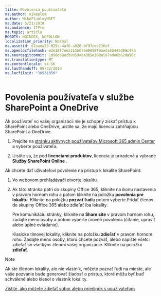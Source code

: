 ```yaml
---
title: Povolenia používateľa
ms.author: mikeplum
author: MikePlumleyMSFT
ms.date: 5/21/2018
ms.audience: ITPro
ms.topic: article
ROBOTS: NOINDEX, NOFOLLOW
localization_priority: Normal
ms.assetid: 67aaea23-025c-4af6-a826-bf97cec216ef
ms.openlocfilehash: e3e18f7ee5315b076e9059feaeda8b445d89c476
ms.sourcegitcommit: 1d98db8acb9959aba3b5e308a567ade6b62da56c
ms.translationtype: MT
ms.contentlocale: sk-SK
ms.lasthandoff: 08/22/2019
ms.locfileid: "36531950"
---
```

# <a name="user-permissions-in-sharepoint-and-onedrive"></a>Povolenia používateľa v službe SharePoint a OneDrive

Ak používateľ vo vašej organizácii nie je schopný získať prístup k SharePoint alebo OneDrive, uistite sa, že majú licenciu zahŕňajúcu SharePoint a OneDrive. 
  
1. Prejdite na [stránku aktívnych používateľov Microsoft 365 admin Center](https://portal.office.com/adminportal/home#/users) a vyberte používateľa. 
    
2. Uistite sa, že pod **licenciami produktov**, licencia je priradená a vybrané **Služby SharePoint Online** . 
    
 Ak chcete dať užívateľovi povolenie na prístup k lokalite SharePoint: 
  
1. Vo webovom prehľadávači otvorte lokalitu.
    
2. Ak táto stránka patrí do skupiny Office 365, kliknite na ikonu nastavenia v pravom hornom rohu a potom kliknite na položku **povolenia pre lokalitu**. Kliknite na položku **pozvať ľudí**a potom vyberte Pridať členov do skupiny Office 365 alebo zdieľať iba lokality. 
    
    Pre komunikáciu stránky, kliknite na **Share site** v pravom hornom rohu, zadajte meno osoby a potom vyberte úroveň povolenia (čítanie, upraviť alebo úplné ovládanie). 
    
    Klasické tímovej lokality, kliknite na položku **zdieľať** v pravom hornom rohu. Zadajte meno osoby, ktorú chcete pozvať, alebo napíšte všetci zdieľať so všetkými členmi vašej organizácie. Kliknite na položku **zdieľať**.
    
> [!NOTE]
> Ak ste členom lokality, ale nie vlastník, môžete pozvať ľudí na mieste, ale vaše pozvanie bude generovať žiadosť o prístup, ktoré môžu byť buď schválené alebo klesol o vlastník lokality. 
  
[Zistite, ako môžete zdieľať súbor alebo priečinok s používateľom](https://go.microsoft.com/fwlink/?linkid=533408)
  

